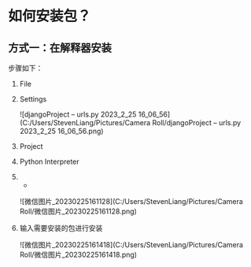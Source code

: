 # 如何安装包？

## 方式一：在解释器安装

步骤如下：

1. File

2. Settings

	![djangoProject – urls.py 2023_2_25 16_06_56](C:/Users/StevenLiang/Pictures/Camera Roll/djangoProject – urls.py 2023_2_25 16_06_56.png)

3. Project

4. Python Interpreter

5. +

	![微信图片_20230225161128](C:/Users/StevenLiang/Pictures/Camera Roll/微信图片_20230225161128.png)

6. 输入需要安装的包进行安装

	![微信图片_20230225161418](C:/Users/StevenLiang/Pictures/Camera Roll/微信图片_20230225161418.png)



